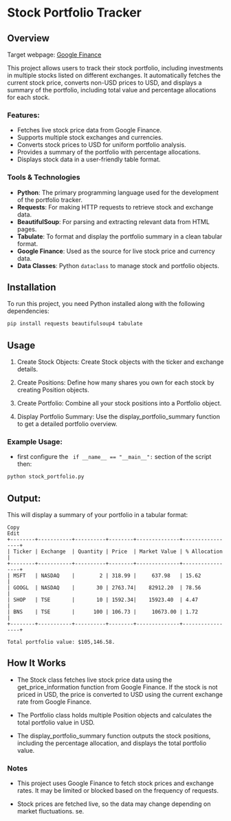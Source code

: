 
# Stock Portfolio Tracker

## Overview
 Target webpage: [Google Finance]( https://www.google.com/finance/)

This project allows users to track their stock portfolio, including investments in multiple stocks listed on different exchanges. It automatically fetches the current stock price, converts non-USD prices to USD, and displays a summary of the portfolio, including total value and percentage allocations for each stock.

### Features:
- Fetches live stock price data from Google Finance.
- Supports multiple stock exchanges and currencies.
- Converts stock prices to USD for uniform portfolio analysis.
- Provides a summary of the portfolio with percentage allocations.
- Displays stock data in a user-friendly table format.

### Tools & Technologies

- **Python**: The primary programming language used for the development of the portfolio tracker.
- **Requests**: For making HTTP requests to retrieve stock and exchange data.
- **BeautifulSoup**: For parsing and extracting relevant data from HTML pages.
- **Tabulate**: To format and display the portfolio summary in a clean tabular format.
- **Google Finance**: Used as the source for live stock price and currency data.
- **Data Classes**: Python `dataclass` to manage stock and portfolio objects.

## Installation

To run this project, you need Python installed along with the following dependencies:

```bash
pip install requests beautifulsoup4 tabulate
```

## Usage
1) Create Stock Objects: Create Stock objects with the ticker and exchange details.

2) Create Positions: Define how many shares you own for each stock by creating Position objects.

3) Create Portfolio: Combine all your stock positions into a Portfolio object.

4) Display Portfolio Summary: Use the display_portfolio_summary function to get a detailed portfolio overview.

### Example Usage:


- first configure the ``` if __name__ == "__main__":``` section of the script then:
```bash
python stock_portfolio.py
```

## Output:
This will display a summary of your portfolio in a tabular format:

```pgsql
Copy
Edit
+--------+-----------+----------+--------+--------------+-----------------+
| Ticker | Exchange  | Quantity | Price  | Market Value | % Allocation    |
+--------+-----------+----------+--------+--------------+-----------------+
| MSFT   | NASDAQ    |        2 | 318.99 |     637.98   | 15.62           |
| GOOGL  | NASDAQ    |       30 | 2763.74|    82912.20  | 78.56           |
| SHOP   | TSE       |       10 | 1592.34|    15923.40  | 4.47            |
| BNS    | TSE       |      100 | 106.73 |     10673.00 | 1.72            |
+--------+-----------+----------+--------+--------------+-----------------+

Total portfolio value: $105,146.58.
```

##  How It Works
- The Stock class fetches live stock price data using the get_price_information function from Google Finance. If the stock is not priced in USD, the price is converted to USD using the current exchange rate from Google Finance.

- The Portfolio class holds multiple Position objects and calculates the total portfolio value in USD.

- The display_portfolio_summary function outputs the stock positions, including the percentage allocation, and displays the total portfolio value.

### Notes
- This project uses Google Finance to fetch stock prices and exchange rates. It may be limited or blocked based on the frequency of requests.

- Stock prices are fetched live, so the data may change depending on market fluctuations.
se.